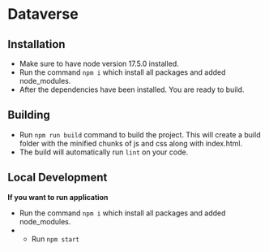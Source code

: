 # Dataverse

## Installation

- Make sure to have node version 17.5.0 installed.
- Run the command `npm i` which install all packages and added node_modules.
- After the dependencies have been installed. You are ready to build.

## Building

- Run `npm run build` command to build the project. This will create a build folder with the minified chunks of js and css along with index.html.
- The build will automatically run `lint` on your code.

## Local Development

**If you want to run application**

- Run the command `npm i` which install all packages and added node_modules.
- - Run `npm start`
